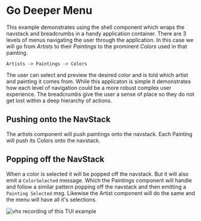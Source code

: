 # Go Deeper Menu

This example demonstrates using the shell component which wraps the navstack and breadcrumbs in a handy application container. There are 3 levels of menus navigating the user through the application. In this case we will go from _Artists_ to their _Paintings_ to the prominent _Colors_ used in that painting.

```
Artists -> Paintings -> Colors
```

The user can select and preview the desired color and is told which artist and painting it comes from. While this applicaton is simple it demonstrates how each level of navigation could be a more robust complex user experience. The breadcrumbs give the user a sense of place so they do not get lost within a deep hierarchy of actions.

## Pushing onto the NavStack 

The artists component will push paintings onto the navstack. Each Painting will push its Colors onto the navstack. 

## Popping off the NavStack

When a color is selected it will be popped off the navstack. But it will also emit a `ColorSelected` message. Which the Paintings component will handle and follow a similar pattern popping off the navstack and then emitting a `Painting Selected` msg. Likewise the Artist component will do the same and the menu will have all it's selections.

<img src="demo.gif" alt="vhs recording of this TUI example"/>



